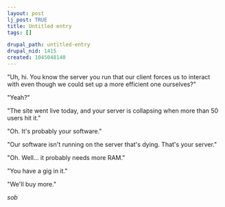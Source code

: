 ```yaml
--- 
layout: post
lj_post: TRUE
title: Untitled entry
tags: []

drupal_path: untitled-entry
drupal_nid: 1415
created: 1045048140
---
```

"Uh, hi. You know the server you run that our client forces us to interact with even though we could set up a more efficient one ourselves?"

"Yeah?"

"The site went live today, and your server is collapsing when more than 50 users hit it."

"Oh. It's probably your software."

"Our software isn't running on the server that's dying. That's your server."

"Oh. Well... it probably needs more RAM."

"You have a gig in it."

"We'll buy more."

*sob*
